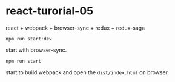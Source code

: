 # react-turorial-05

react + webpack + browser-sync + redux + redux-saga

`npm run start:dev` 

start with browser-sync.

`npm run start`

start to build webpack and open the `dist/index.html` on browser.


